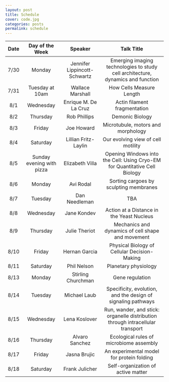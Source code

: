 ```yaml
---
layout: post
title: Schedule
cover: code.jpg
categories: posts
permalink: schedule
---
```


| Date | Day of the Week | Speaker | Talk Title |
| :--: | :--: | :--: | :--: |
|7/30| Monday | Jennifer Lippincott-Schwartz | Emerging imaging technologies to study cell architecture, dynamics and function |
|7/31| Tuesday at 10am | Wallace Marshall	| How Cells Measure Length |
|8/1| Wednesday | Enrique M. De La Cruz | Actin filament fragmentation |
|8/2| Thursday | Rob Phillips | Demonic Biology |
|8/3| Friday | Joe Howard | Microtubule, motors and morphology |
|8/4| Saturday | Lillian Fritz-Laylin | Our evolving view of cell motility |
|8/5| Sunday evening with pizza | Elizabeth Villa	| Opening Windows into the Cell: Using Cryo-EM for Quantitative Cell Biology |
|8/6| Monday | Avi Rodal | Sorting cargoes by sculpting membranes |
|8/7| Tuesday | Dan Needleman	| TBA |
|8/8| Wednesday | Jane Kondev	| Action at a Distance in the Yeast Nucleus |
|8/9| Thursday | Julie Theriot | Mechanics and dynamics of cell shape and movement |
|8/10| Friday | Hernan Garcia	| Physical Biology of Cellular Decision-Making |
|8/11| Saturday | Phil Nelson	| Planetary physiology |
|8/13| Monday | Stirling Churchman | Gene regulation |
|8/14| Tuesday | Michael Laub | Specificity, evolution, and the design of signaling pathways |
|8/15| Wednesday | Lena Koslover | Run, wander, and stick: organelle distribution through intracellular transport |
|8/16| Thursday | Alvaro Sanchez | Ecological rules of microbiome assembly |
|8/17| Friday | Jasna Brujic | An experimental model for protein folding |
|8/18| Saturday | Frank Julicher | Self-organization of active matter |

